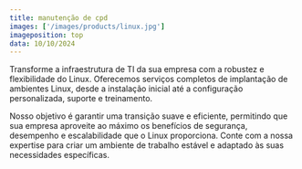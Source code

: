 ```yaml
---
title: manutenção de cpd
images: ['/images/products/linux.jpg']
imageposition: top
data: 10/10/2024
---
```

Transforme a infraestrutura de TI da sua empresa com a robustez e flexibilidade do Linux. Oferecemos serviços completos de implantação de ambientes Linux, desde a instalação inicial até a configuração personalizada, suporte e treinamento.

Nosso objetivo é garantir uma transição suave e eficiente, permitindo que sua empresa aproveite ao máximo os benefícios de segurança, desempenho e escalabilidade que o Linux proporciona. Conte com a nossa expertise para criar um ambiente de trabalho estável e adaptado às suas necessidades específicas.

